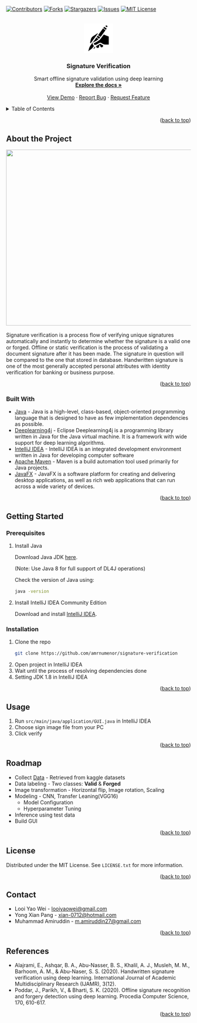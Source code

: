 <div id="top"></div>
<!--
*** Thanks for checking out the Best-README-Template. If you have a suggestion
*** that would make this better, please fork the repo and create a pull request
*** or simply open an issue with the tag "enhancement".
*** Don't forget to give the project a star!
*** Thanks again! Now go create something AMAZING! :D
-->

<!-- PROJECT SHIELDS -->
<!--****
*** I'm using markdown "reference style" links for readability.
*** Reference links are enclosed in brackets [ ] instead of parentheses ( ).
*** See the bottom of this document for the declaration of the reference variables
*** for contributors-url, forks-url, etc. This is an optional, concise syntax you may use.
*** https://www.markdownguide.org/basic-syntax/#reference-style-links
-->

[![Contributors][contributors-shield]][contributors-url]
[![Forks][forks-shield]][forks-url]
[![Stargazers][stars-shield]][stars-url]
[![Issues][issues-shield]][issues-url]
[![MIT License][license-shield]][license-url]

<!-- PROJECT LOGO -->
<br />
<div align="center">
  <a href="https://github.com/amrnumenor/signature-verification">
    <img src="./icon.png" alt="Logo" width="80" height="80">
  </a>

<h3 align="center">Signature Verification</h3>

  <p align="center">
    Smart offline signature validation using deep learning
    <br />
    <a href="https://github.com/amrnumenor/signature-verification"><strong>Explore the docs »</strong></a>
    <br />
    <br />
    <a href="https://github.com/amrnumenor/signature-verification">View Demo</a>
    ·
    <a href="https://github.com/amrnumenor/signature-verification/issues">Report Bug</a>
    ·
    <a href="https://github.com/amrnumenor/signature-verification/issues">Request Feature</a>
  </p>
</div>

<!-- TABLE OF CONTENTS -->
<details>
  <summary>Table of Contents</summary>
  <ol>
    <li>
      <a href="#about-the-project">About The Project</a>
      <ul>
        <li><a href="#built-with">Built With</a></li>
      </ul>
    </li>
    <li>
      <a href="#getting-started">Getting Started</a>
      <ul>
        <li><a href="#prerequisites">Prerequisites</a></li>
        <li><a href="#installation">Installation</a></li>
      </ul>
    </li>
    <li><a href="#usage">Usage</a></li>
    <li><a href="#roadmap">Roadmap</a></li>
    <li><a href="#license">License</a></li>
    <li><a href="#contact">Contact</a></li>
    <li><a href="#references">References</a></li>
</details>

<p align="right">(<a href="#top">back to top</a>)</p>

## About the Project

 <img src="results/gui.gif"  width="600" height="480">

Signature verification is a process flow of verifying unique signatures automatically and instantly to determine whether the signature is a valid one or forged. Offline or static verification is the process of validating a document signature after it has been made. The signature in question will be compared to the one that stored in database. Handwritten signature is one of the most generally accepted personal attributes with identity verification for banking or business purpose.

<p align="right">(<a href="#top">back to top</a>)</p>

### Built With

- [Java](https://www.java.com/en/) - Java is a high-level, class-based, object-oriented programming language that is designed to have as few implementation dependencies as possible.
- [Deeplearning4j](https://deeplearning4j.org/) - Eclipse Deeplearning4j is a programming library written in Java for the Java virtual machine. It is a framework with wide support for deep learning algorithms.
- [IntelliJ IDEA](https://www.jetbrains.com/idea/) - IntelliJ IDEA is an integrated development environment written in Java for developing computer software
- [Apache Maven](https://maven.apache.org/) - Maven is a build automation tool used primarily for Java projects.
- [JavaFX](https://openjfx.io/) - JavaFX is a software platform for creating and delivering desktop applications, as well as rich web applications that can run across a wide variety of devices.

<p align="right">(<a href="#top">back to top</a>)</p>

## Getting Started

### Prerequisites

1. Install Java

   Download Java JDK [here](https://www.oracle.com/java/technologies/javase/javase-jdk8-downloads.html).

   (Note: Use Java 8 for full support of DL4J operations)

   Check the version of Java using:

   ```sh
   java -version
   ```

2. Install IntelliJ IDEA Community Edition

   Download and install [IntelliJ IDEA](https://www.jetbrains.com/idea/download/).

### Installation

1. Clone the repo
   ```sh
   git clone https://github.com/amrnumenor/signature-verification
   ```
2. Open project in IntelliJ IDEA
3. Wait until the process of resolving dependencies done
4. Setting JDK 1.8 in IntelliJ IDEA

<p align="right">(<a href="#top">back to top</a>)</p>

<!-- USAGE EXAMPLES -->

## Usage

1. Run `src/main/java/application/GUI.java` in IntelliJ IDEA
2. Choose sign image file from your PC
3. Click verify

<p align="right">(<a href="#top">back to top</a>)</p>

<!-- ROADMAP -->

## Roadmap

- Collect [Data](https://www.kaggle.com/robinreni/signature-verification-dataset) - Retrieved from kaggle datasets
- Data labeling - Two classes: **Valid** & **Forged**
- Image transformation - Horizontal flip, Image rotation, Scaling
- Modeling - CNN, Transfer Leaning(VGG16)
  - Model Configuration
  - Hyperparameter Tuning
- Inference using test data
- Build GUI

<p align="right">(<a href="#top">back to top</a>)</p>

<!-- LICENSE -->

## License

Distributed under the MIT License. See `LICENSE.txt` for more information.

<p align="right">(<a href="#top">back to top</a>)</p>

<!-- CONTACT -->

## Contact

- Looi Yao Wei - looiyaowei@gmail.com
- Yong Xian Pang - xian-0712@hotmail.com
- Muhammad Amiruddin - m.amiruddin27@gmail.com

<p align="right">(<a href="#top">back to top</a>)</p>

<!-- ACKNOWLEDGMENTS -->

## References

- Alajrami, E., Ashqar, B. A., Abu-Nasser, B. S., Khalil, A. J., Musleh, M. M., Barhoom, A. M., & Abu-Naser, S. S. (2020). Handwritten signature verification using deep learning. International Journal of Academic Multidisciplinary Research (IJAMR), 3(12).
- Poddar, J., Parikh, V., & Bharti, S. K. (2020). Offline signature recognition and forgery detection using deep learning. Procedia Computer Science, 170, 610-617.

<p align="right">(<a href="#top">back to top</a>)</p>

<!-- MARKDOWN LINKS & IMAGES -->
<!-- https://www.markdownguide.org/basic-syntax/#reference-style-links -->

[contributors-shield]: https://img.shields.io/github/contributors/amrnumenor/signature-verification.svg?style=for-the-badge
[contributors-url]: https://github.com/amrnumenor/signature-verification/graphs/contributors
[forks-shield]: https://img.shields.io/github/forks/amrnumenor/signature-verification.svg?style=for-the-badge
[forks-url]: https://github.com/amrnumenor/signature-verification/network/members
[stars-shield]: https://img.shields.io/github/stars/amrnumenor/signature-verification.svg?style=for-the-badge
[stars-url]: https://github.com/amrnumenor/signature-verification/stargazers
[issues-shield]: https://img.shields.io/github/issues/amrnumenor/signature-verification.svg?style=for-the-badge
[issues-url]: https://github.com/amrnumenor/signature-verification/issues
[license-shield]: https://img.shields.io/github/license/amrnumenor/signature-verification.svg?style=for-the-badge
[license-url]: https://github.com/amrnumenor/signature-verification/blob/master/LICENSE.txt
[linkedin-shield]: https://img.shields.io/badge/-LinkedIn-black.svg?style=for-the-badge&logo=linkedin&colorB=555
[linkedin-url]: https://linkedin.com/in/linkedin_username
[product-screenshot]: images/screenshot.png

